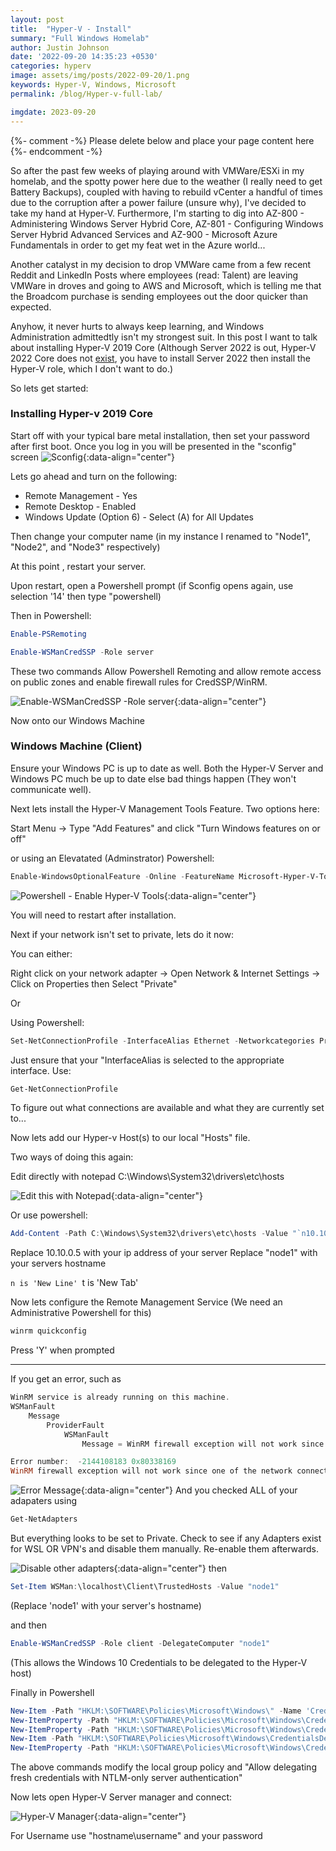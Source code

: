 ```yaml
---
layout: post
title:  "Hyper-V - Install"
summary: "Full Windows Homelab"
author: Justin Johnson
date: '2022-09-20 14:35:23 +0530'
categories: hyperv
image: assets/img/posts/2022-09-20/1.png
keywords: Hyper-V, Windows, Microsoft
permalink: /blog/Hyper-v-full-lab/

imgdate: 2023-09-20
---
```


{%- comment -%} Please delete below and place your page content here {%- endcomment -%}

So after the past few weeks of playing around with VMWare/ESXi in my homelab, and the spotty power here due to the weather (I really need to get Battery Backups), coupled with having to rebuild vCenter a handful of times due to the corruption after a power failure (unsure why), I've decided to take my hand at Hyper-V. Furthermore, I'm starting to dig into AZ-800 - Administering Windows Server Hybrid Core, AZ-801 - Configuring Windows Server Hybrid Advanced Services and AZ-900 - Microsoft Azure Fundamentals in order to get my feat wet in the Azure world...

Another catalyst in my decision to drop VMWare came from a few recent Reddit and LinkedIn Posts where employees (read: Talent) are leaving VMWare in droves and going to AWS and Microsoft, which is telling me that the Broadcom purchase is sending employees out the door quicker than expected. 

Anyhow, it never hurts to always keep learning, and Windows Administration admittedtly isn't my strongest suit. In this post I want to talk about installing Hyper-V 2019 Core (Although Server 2022 is out, Hyper-V 2022 Core does not [exist](https://www.n-able.com/blog/no-hyper-v-server-2022-free-whats-that-about), you have to install Server 2022 then install the Hyper-V role, which I don't want to do.)

So lets get started:

### Installing Hyper-v 2019 Core
Start off with your typical bare metal installation, then set your password after first boot. Once you log in you will be presented in the "sconfig" screen
![Sconfig](/assets/img/posts/{{page.imgdate}}/1.png){:data-align="center"}

Lets go ahead and turn on the following:
- Remote Management - Yes
- Remote Desktop - Enabled
- Windows Update (Option 6) - Select (A) for All Updates

Then change your computer name (in my instance I renamed to "Node1", "Node2", and "Node3" respectively)

At this point , restart your server.

Upon restart, open a Powershell prompt (if Sconfig opens again, use selection '14' then type "powershell)

Then in Powershell:

```powershell
Enable-PSRemoting

Enable-WSManCredSSP -Role server
```

These two commands Allow Powershell Remoting and allow remote access on public zones and enable firewall rules for CredSSP/WinRM.

![Enable-WSManCredSSP -Role server](/assets/img/posts/{{page.imgdate}}/2.png){:data-align="center"}

Now onto our Windows Machine

### Windows Machine (Client)

Ensure your Windows PC is up to date as well. Both the Hyper-V Server and Windows PC much be up to date else bad things happen (They won't communicate well).

Next lets install the Hyper-V Management Tools Feature. Two options here:

Start Menu -> Type "Add Features" and click "Turn Windows features on or off"

or using an Elevatated (Adminstrator) Powershell:

```powershell
Enable-WindowsOptionalFeature -Online -FeatureName Microsoft-Hyper-V-Tools-All -All
```

![Powershell - Enable Hyper-V Tools](/assets/img/posts/{{page.imgdate}}/3.png){:data-align="center"}

You will need to restart after installation.

Next if your network isn't set to private, lets do it now:

You can either:

Right click on your network adapter -> Open Network & Internet Settings -> Click on Properties then Select "Private"

Or

Using Powershell:

```powershell
Set-NetConnectionProfile -InterfaceAlias Ethernet -Networkcategories Private
```

Just ensure that your "InterfaceAlias is selected to the appropriate interface. Use:

```powershell
Get-NetConnectionProfile
```

To figure out what connections are available and what they are currently set to...

Now lets add our Hyper-v Host(s) to our local "Hosts" file.

Two ways of doing this again:

Edit directly with notepad C:\Windows\System32\drivers\etc\hosts

![Edit this with Notepad](/assets/img/posts/{{page.imgdate}}/4.png){:data-align="center"}

Or use powershell:

```powershell
Add-Content -Path C:\Windows\System32\drivers\etc\hosts -Value "`n10.10.0.5`tnode1"
```
Replace 10.10.0.5 with your ip address of your server
Replace "node1" with your servers hostname

`n is 'New Line'
`t is 'New Tab'

Now lets configure the Remote Management Service (We need an Administrative Powershell for this)

```powershell
winrm quickconfig
```
Press 'Y' when prompted


--- 
If you get an error, such as

```powershell
WinRM service is already running on this machine.
WSManFault
    Message
        ProviderFault
            WSManFault
                Message = WinRM firewall exception will not work since one of the network connection types on this machine is set to Public. Change the network connection type to either Domain or Private and try again.

Error number:  -2144108183 0x80338169
WinRM firewall exception will not work since one of the network connection types on this machine is set to Public. Change the network connection type to either Domain or Private and try again.
```
![Error Message](/assets/img/posts/{{page.imgdate}}/5.png){:data-align="center"}
And you checked ALL of your adapaters using 

```powershell
Get-NetAdapters
```
But everything looks to be set to Private. Check to see if any Adapters exist for WSL OR VPN's and disable them manually. Re-enable them afterwards.

![Disable other adapters](/assets/img/posts/{{page.imgdate}}/6.png){:data-align="center"}
then

```powershell
Set-Item WSMan:\localhost\Client\TrustedHosts -Value "node1"
```
(Replace 'node1' with your server's hostname)

and then

```powershell
Enable-WSManCredSSP -Role client -DelegateComputer "node1"
```
(This allows the Windows 10 Credentials to be delegated to the Hyper-V host)

Finally in Powershell

```powershell
New-Item -Path "HKLM:\SOFTWARE\Policies\Microsoft\Windows\" -Name 'CredentialsDelegation'
New-ItemProperty -Path "HKLM:\SOFTWARE\Policies\Microsoft\Windows\CredentialsDelegation\" -Name 'AllowFreshCredentialsWhenNTLMOnly' -PropertyType DWord -Value "00000001"
New-ItemProperty -Path "HKLM:\SOFTWARE\Policies\Microsoft\Windows\CredentialsDelegation\" -Name 'ConcatenateDefaults_AllowFreshNTLMOnly' -PropertyType DWord -Value "00000001"
New-Item -Path "HKLM:\SOFTWARE\Policies\Microsoft\Windows\CredentialsDelegation\" -Name 'AllowFreshCredentialsWhenNTLMOnly'
New-ItemProperty -Path "HKLM:\SOFTWARE\Policies\Microsoft\Windows\CredentialsDelegation\AllowFreshCredentialsWhenNTLMOnly\" -Name '1' -Value "wsman/node1"
```

The above commands modify the local group policy and "Allow delegating fresh credentials with NTLM-only server authentication"

Now lets open Hyper-V Server manager and connect:

![Hyper-V Manager](/assets/img/posts/{{page.imgdate}}/7.png){:data-align="center"}

For Username use "hostname\username" and your password




